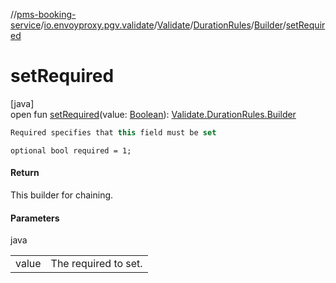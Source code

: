 //[pms-booking-service](../../../../../index.md)/[io.envoyproxy.pgv.validate](../../../index.md)/[Validate](../../index.md)/[DurationRules](../index.md)/[Builder](index.md)/[setRequired](set-required.md)

# setRequired

[java]\
open fun [setRequired](set-required.md)(value: [Boolean](https://kotlinlang.org/api/core/kotlin-stdlib/kotlin/-boolean/index.html)): [Validate.DurationRules.Builder](index.md)

```kotlin
Required specifies that this field must be set

```
`optional bool required = 1;`

#### Return

This builder for chaining.

#### Parameters

java

| | |
|---|---|
| value | The required to set. |